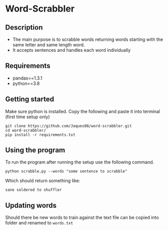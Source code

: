 
# Word-Scrabbler

## Description

 - The main purpose is to scrabble words returning words starting with the same letter and same length word. 
 - It accepts sentences and handles each word individually

## Requirements
- pandas==1.3.1
- python==3.8

## Getting started
Make sure python is installed. 
Copy the following and paste it into terminal (first time setup only)
```
git clone https://github.com/Jaques08/word-scrabbler.git
cd word-scrabbler/
pip install -r requirements.txt
```
## Using the program
To run the program after running the setup use the following command.
```
python scrabble.py --words "some sentence to scrabble"
```
Which should return something like:
```
sane soldered to shuffler
```
## Updating words
Should there be new words to train against the text file can be copied into folder and renamed to `words.txt`